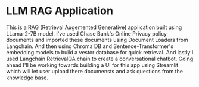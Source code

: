 # LLM RAG Application
This is a RAG (Retrieval Augemented Generative) application built using LLama-2-7B model. I've used Chase Bank's Online Privacy policy documents and imported these documents using Document Loaders from Langchain. And then using Chroma DB and Sentence-Transformer's embedding models to build a vestor database for quick retrieval. And lastly I used Langchain RetrievalQA chain to create a conversational chatbot. Going ahead I'll be working towards building a UI for this app using Streamlit which will let user upload there documensts and ask questions from the knowledge base.
